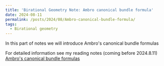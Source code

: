 ```yaml
---
title: 'Birational Geometry Note: Ambro canonical bundle formula'
date: 2024-08-11
permalink: /posts/2024/08/Ambro-canonical-bundle-formula/
tags:
  - Birational geometry
---
```


In this part of notes we will introduce Ambro's canonical bundle formulas


For detailed information see my reading notes (coming before 2024.8.11) [Ambro's canonical bundle formulas](https://yilimath.github.io/files/Boundedness/AngehrnSiu.pdf)

